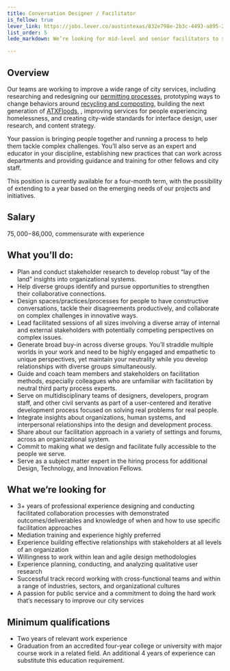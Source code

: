 ```yaml
---
title: Conversation Designer / Facilitator
is_fellow: true
lever_link: https://jobs.lever.co/austintexas/832e798e-2b3c-4493-a895-276753feafd7/apply
list_order: 5
lede_markdown: We’re looking for mid-level and senior facilitators to serve on multidisciplinary project teams with designers and career civil servants, actively demonstrating the value of facilitation in support of an iterative design process.

---
```


## Overview
Our teams are working to improve a wide range of city services, including researching and redesigning our [permitting processes](http://www.austintexas.gov/department/development-services), prototyping ways to change behaviors around [recycling and composting](http://www.austintexas.gov/department/austin-resource-recovery), building the next generation of [ATXFloods](https://www.atxfloods.com), , improving services for people experiencing homelessness, and creating city-wide standards for interface design, user research, and content strategy.

Your passion is bringing people together and running a process to help them tackle complex challenges. You’ll also serve as an expert and educator in your discipline, establishing new practices that can work across departments and providing guidance and training for other fellows and city staff.

This position is currently available for a four-month term, with the possibility of extending to a year based on the emerging needs of our projects and initiatives.

## Salary

$75,000-$86,000, commensurate with experience

## What you’ll do:

*   Plan and conduct stakeholder research to develop robust “lay of the land” insights into organizational systems.
*   Help diverse groups identify and pursue opportunities to strengthen their collaborative connections.
*   Design spaces/practices/processes for people to have constructive conversations, tackle their disagreements productively, and collaborate on complex challenges in innovative ways.
*   Lead facilitated sessions of all sizes involving a diverse array of internal and external stakeholders with potentially competing perspectives on complex issues.
*   Generate broad buy-in across diverse groups. You’ll straddle multiple worlds in your work and need to be highly engaged and empathetic to unique perspectives, yet maintain your neutrality while you develop relationships with diverse groups simultaneously.
*   Guide and coach team members and stakeholders on facilitation methods, especially colleagues who are unfamiliar with facilitation by neutral third party process experts.
*   Serve on multidisciplinary teams of designers, developers, program staff, and other civil servants as part of a user-centered and iterative development process focused on solving real problems for real people.
*   Integrate insights about organizations, human systems, and interpersonal relationships into the design and development process.
*   Share about our facilitation approach in a variety of settings and forums, across an organizational system.
*   Commit to making what we design and facilitate fully accessible to the people we serve.
*   Serve as a subject matter expert in the hiring process for additional Design, Technology, and Innovation Fellows.

## What we’re looking for

*   3+ years of professional experience designing and conducting facilitated collaboration processes with demonstrated outcomes/deliverables and knowledge of when and how to use specific facilitation approaches
*   Mediation training and experience highly preferred
*   Experience building effective relationships with stakeholders at all levels of an organization
*   Willingness to work within lean and agile design methodologies
*   Experience planning, conducting, and analyzing qualitative user research
*   Successful track record working with cross-functional teams and within a range of industries, sectors, and organizational cultures
*   A passion for public service and a commitment to doing the hard work that’s necessary to improve our city services

## Minimum qualifications

*   Two years of relevant work experience
*   Graduation from an accredited four-year college or university with major course work in a related field. An additional 4 years of experience can substitute this education requirement.
